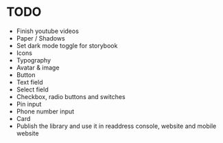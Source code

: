 # TODO

- Finish youtube videos  
- Paper / Shadows
- Set dark mode toggle for storybook
- Icons
- Typography
- Avatar & image
- Button
- Text field
- Select field
- Checkbox, radio buttons and switches
- Pin input
- Phone number input
- Card
- Publish the library and use it in readdress console, website and mobile website
